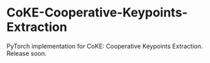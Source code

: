 # CoKE-Cooperative-Keypoints-Extraction
PyTorch implementation for CoKE: Cooperative Keypoints Extraction.
Release soon.
